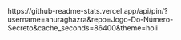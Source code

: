 <div>
  https://github-readme-stats.vercel.app/api/pin/?username=anuraghazra&repo=Jogo-Do-Número-Secreto&cache_seconds=86400&theme=holi
</div>
